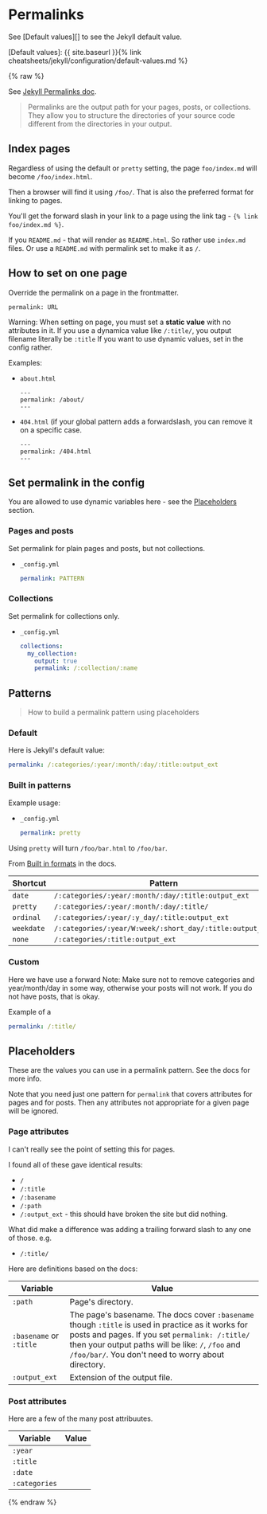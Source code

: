 # Permalinks

See [Default values][] to see the Jekyll default value. 

[Default values]: {{ site.baseurl }}{% link cheatsheets/jekyll/configuration/default-values.md %}

{% raw %}

See [Jekyll Permalinks doc](https://jekyllrb.com/docs/permalinks/).

> Permalinks are the output path for your pages, posts, or collections. They allow you to structure the directories of your source code different from the directories in your output.


## Index pages

Regardless of using the default or `pretty` setting, the page `foo/index.md` will become `/foo/index.html`.

Then a browser will find it using `/foo/`. That is also the preferred format for linking to pages.

You'll get the forward slash in your link to a page using the link tag - `{% link foo/index.md %}`.

If you `README.md` - that will render as `README.html`. So rather use `index.md` files. Or use a `README.md` with permalink set to make it as `/`.


## How to set on one page

Override the permalink on a page in the frontmatter.

```
permalink: URL
```

Warning: When setting on page, you must set a **static value** with no attributes in it. If you use a dynamica value like `/:title/`, you output filename literally be `:title` If you want to use dynamic values, set in the config rather.

Examples:

- `about.html`
    ```liquid
    ---
    permalink: /about/
    ---
    ```
- `404.html` (if your global pattern adds a forwardslash, you can remove it on a specific case.
    ```liquid
    ---
    permalink: /404.html
    ---
    ```


## Set permalink in the config

You are allowed to use dynamic variables here - see the [Placeholders](#placeholders) section.

### Pages and posts

Set permalink for plain pages and posts, but not collections.

- `_config.yml`
    ```yaml
    permalink: PATTERN
    ```

### Collections

Set permalink for collections only.

- `_config.yml`
    ```yaml
    collections:
      my_collection:
        output: true
        permalink: /:collection/:name
    ```


## Patterns
> How to build a permalink pattern using placeholders

### Default

Here is Jekyll's default value:

```yaml
permalink: /:categories/:year/:month/:day/:title:output_ext
```

### Built in patterns

Example usage:

- `_config.yml`
    ```yaml
    permalink: pretty
    ```

Using `pretty` will turn `/foo/bar.html` to `/foo/bar`.

From [Built in formats](https://jekyllrb.com/docs/permalinks/#built-in-formats) in the docs.

| Shortcut   | Pattern                                                  |
| ---------- | -------------------------------------------------------- |
| `date`     | `/:categories/:year/:month/:day/:title:output_ext`       |
| `pretty`   | `/:categories/:year/:month/:day/:title/`                 |
| `ordinal`  | `/:categories/:year/:y_day/:title:output_ext`            |
| `weekdate` | `/:categories/:year/W:week/:short_day/:title:output_ext` |
| `none`     | `/:categories/:title:output_ext`                         |


### Custom

Here we have use a forward
Note: Make sure not to remove categories and year/month/day in some way, otherwise your posts will not work. If you do not have posts, that is okay.

Example of a

```yaml
permalink: /:title/
```


## Placeholders

These are the values you can use in a permalink pattern. See the docs for more info.

Note that you need just one pattern for `permalink` that covers attributes for pages and for posts. Then any attributes not appropriate for a given page will be ignored.

### Page attributes

I can't really see the point of setting this for pages.

I found all of these gave identical results:

- `/`
- `/:title`
- `/:basename`
- `/:path`
- `/:output_ext` - this should have broken the site but did nothing.

What did make a difference was adding a trailing forward slash to any one of those. e.g.

- `/:title/`

Here are definitions based on the docs:

| Variable                | Value                                                                                                                                                                                                                                                            |
| ----------------------- | ---------------------------------------------------------------------------------------------------------------------------------------------------------------------------------------------------------------------------------------------------------------- |
| `:path`                 | Page's directory.                                                                                                                                                                                                                                                |
| `:basename` or `:title` | The page's basename. The docs cover `:basename` though `:title` is used in practice as it works for posts and pages. If you set `permalink: /:title/` then your output paths will be like: `/`, `/foo` and `/foo/bar/`. You don't need to worry about directory. |
| `:output_ext`           | Extension of the output file.                                                                                                                                                                                                                                    |  |

### Post attributes

Here are a few of the many post attribuutes.

| Variable      | Value |
| ------------- | ----- |
| `:year`       |       |
| `:title`      |       |
| `:date`       |       |
| `:categories` |       |

{% endraw %}
